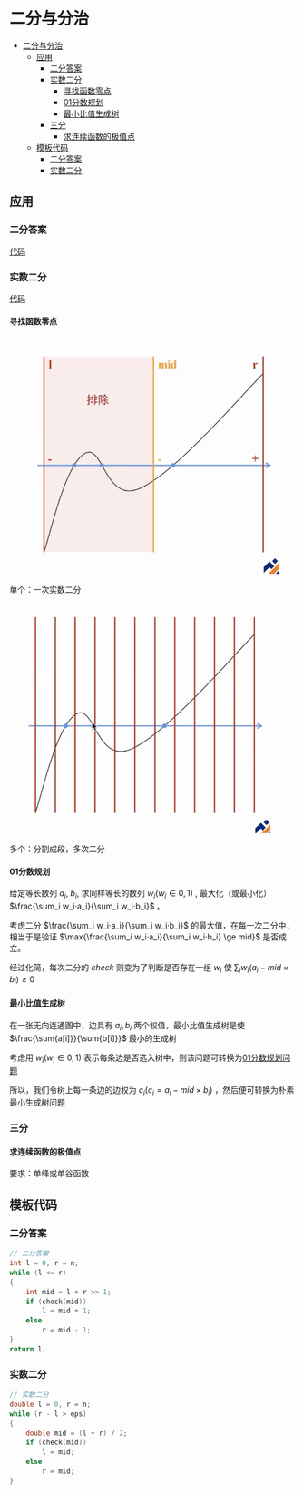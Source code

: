 # 二分与分治

- [二分与分治](#二分与分治)
  - [应用](#应用)
    - [二分答案](#二分答案)
    - [实数二分](#实数二分)
      - [寻找函数零点](#寻找函数零点)
      - [01分数规划](#01分数规划)
      - [最小比值生成树](#最小比值生成树)
    - [三分](#三分)
      - [求连续函数的极值点](#求连续函数的极值点)
  - [模板代码](#模板代码)
    - [二分答案](#二分答案-1)
    - [实数二分](#实数二分-1)

## 应用

### 二分答案

[代码](#二分答案)

### 实数二分

[代码](#实数二分)

#### 寻找函数零点

![单个](image.png)

单个：一次实数二分

![多个](image-1.png)

多个：分割成段，多次二分

#### 01分数规划

给定等长数列 $a_i$, $b_i$, 求同样等长的数列 $w_i (w_i \in{0,1})$ , 最大化（或最小化）$\frac{\sum_i w_i·a_i}{\sum_i w_i·b_i}$ 。

考虑二分 $\frac{\sum_i w_i·a_i}{\sum_i w_i·b_i}$ 的最大值，在每一次二分中，相当于是验证 $\max{\frac{\sum_i w_i·a_i}{\sum_i w_i·b_i} \ge mid}$ 是否成立。

经过化简，每次二分的 $check$ 则变为了判断是否存在一组 $w_i$ 使 $\sum_iw_i(a_i-mid\times{b_i})\ge0$

#### 最小比值生成树

在一张无向连通图中，边具有 $a_i,b_i$ 两个权值，最小比值生成树是使 $\frac{\sum{a[i]}}{\sum{b[i]}}$ 最小的生成树

考虑用 $w_i (w_i\in{0,1})$ 表示每条边是否选入树中，则该问题可转换为[01分数规划问题](#01分数规划)

所以，我们令树上每一条边的边权为 $c_i(c_i=a_i-mid\times{b_i})$ ，然后便可转换为朴素最小生成树问题

### 三分

#### 求连续函数的极值点

要求：单峰或单谷函数

## 模板代码

### 二分答案

```cpp
// 二分答案
int l = 0, r = n;
while (l <= r)
{
    int mid = l + r >> 1;
    if (check(mid))
        l = mid + 1;
    else
        r = mid - 1;
}
return l;
```

### 实数二分

```cpp
// 实数二分
double l = 0, r = n;
while (r - l > eps)
{
    double mid = (l + r) / 2;
    if (check(mid))
        l = mid;
    else
        r = mid;
}
```
